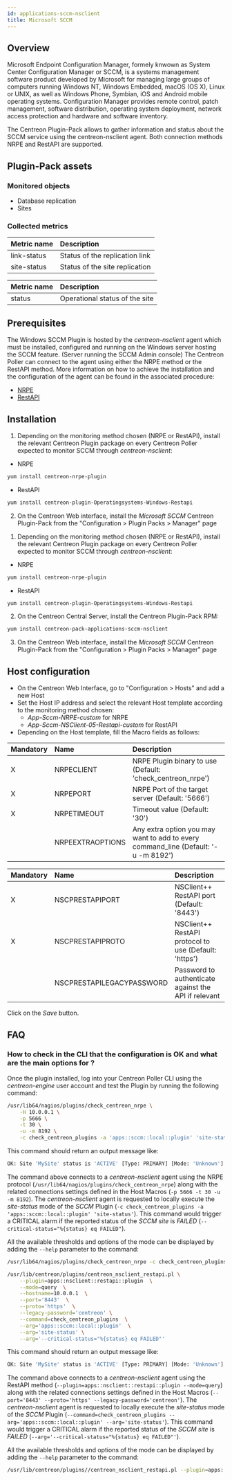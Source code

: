 ```yaml
---
id: applications-sccm-nsclient
title: Microsoft SCCM
---
```


## Overview

Microsoft Endpoint Configuration Manager, formely knwown as System Center Configuration Manager or SCCM, is a systems management 
software product developed by Microsoft for managing large groups of computers running Windows NT, Windows Embedded, macOS (OS X), 
Linux or UNIX, as well as Windows Phone, Symbian, iOS and Android mobile operating systems. Configuration Manager provides remote control, 
patch management, software distribution, operating system deployment, network access protection and hardware and software inventory.

The Centreon Plugin-Pack allows to gather information and status about the SCCM service using the centreon-nsclient agent. Both connection methods
NRPE and RestAPI are supported.

## Plugin-Pack assets

### Monitored objects

* Database replication
* Sites 

### Collected metrics

<!--DOCUSAURUS_CODE_TABS-->

<!--database-replication-status-->

| Metric name              | Description                    |
| :----------------------- | :----------------------------- |
| link-status              | Status of the replication link |
| site-status              | Status of the site replication |

<!--site-status-->

| Metric name                 | Description                    |
| :-------------------------- | :----------------------------- |
| status                      | Operational status of the site |

<!--END_DOCUSAURUS_CODE_TABS-->

## Prerequisites 

The Windows SCCM Plugin is hosted by the *centreon-nsclient* agent which must be installed, configured and running on the Windows server 
hosting the SCCM feature. (Server running the SCCM Admin console)
The Centreon Poller can connect to the agent using either the NRPE method or the RestAPI method.
More information on how to achieve the installation and the configuration of the agent can be found in the associated procedure:

* [NRPE](operatingsystems-windows-nsclient-05-nrpe.html)
* [RestAPI](operatingsystems-windows-nsclient-05-restapi.html)

## Installation

<!--DOCUSAURUS_CODE_TABS-->

<!--Online IMP Licence & IT-100 Editions-->

1. Depending on the monitoring method chosen (NRPE or RestAPI), install the relevant Centreon Plugin package on every Centreon
Poller expected to monitor SCCM through *centreon-nsclient*:

* NRPE

```bash
yum install centreon-nrpe-plugin
```

* RestAPI

```bash
yum install centreon-plugin-Operatingsystems-Windows-Restapi
```

2. On the Centreon Web interface, install the *Microsoft SCCM* Centreon Plugin-Pack from the "Configuration > Plugin Packs > Manager" page

<!--Offline IMP License-->

1. Depending on the monitoring method chosen (NRPE or RestAPI), install the relevant Centreon Plugin package on every Centreon
Poller expected to monitor SCCM through *centreon-nsclient*:

* NRPE

```bash
yum install centreon-nrpe-plugin
```

* RestAPI

```bash
yum install centreon-plugin-Operatingsystems-Windows-Restapi
```

2. On the Centreon Central Server, install the Centreon Plugin-Pack RPM:

```bash
yum install centreon-pack-applications-sccm-nsclient
```

3. On the Centreon Web interface, install the *Microsoft SCCM* Centreon Plugin-Pack from the "Configuration > Plugin Packs > Manager" page

<!--END_DOCUSAURUS_CODE_TABS-->

## Host configuration 

* On the Centreon Web Interface, go to "Configuration > Hosts" and add a new Host
* Set the Host IP address and select the relevant Host template according to the monitoring method chosen:
    * *App-Sccm-NRPE-custom* for NRPE
    * *App-Sccm-NSClient-05-Restapi-custom* for RestAPI
* Depending on the Host template, fill the Macro fields as follows:

<!--DOCUSAURUS_CODE_TABS-->

<!--App-Sccm-NRPE-custom-->

| Mandatory | Name             | Description                                                                         |
|:----------|:-----------------|:------------------------------------------------------------------------------------|
| X         | NRPECLIENT       | NRPE Plugin binary to use (Default: 'check_centreon_nrpe')                          |
| X         | NRPEPORT         | NRPE Port of the target server (Default: '5666')                                    |
| X         | NRPETIMEOUT      | Timeout value (Default: '30')                                                       |
|           | NRPEEXTRAOPTIONS | Any extra option you may want to add to every command\_line (Default: '-u -m 8192') |

<!--App-Sccm-NSClient-05-Restapi-custom-->

| Mandatory | Name                      | Description                                           |
|:----------|:--------------------------|:------------------------------------------------------|
| X         | NSCPRESTAPIPORT           | NSClient++ RestAPI port (Default: '8443')             |
| X         | NSCPRESTAPIPROTO          | NSClient++ RestAPI protocol to use (Default: 'https') |
|           | NSCPRESTAPILEGACYPASSWORD | Password to authenticate against the API if relevant  |

<!--END_DOCUSAURUS_CODE_TABS-->

Click on the *Save* button.

## FAQ

### How to check in the CLI that the configuration is OK and what are the main options for ?

Once the plugin installed, log into your Centreon Poller CLI using the *centreon-engine* user account and test the Plugin 
by running the following command:

<!--DOCUSAURUS_CODE_TABS-->

<!--NRPE-->

```bash
/usr/lib64/nagios/plugins/check_centreon_nrpe \
    -H 10.0.0.1 \
    -p 5666 \
    -t 30 \
    -u -m 8192 \
    -c check_centreon_plugins -a 'apps::sccm::local::plugin' 'site-status' '--critical-status="%{status} eq FAILED"'
```

This command should return an output message like:

```bash
OK: Site 'MySite' status is 'ACTIVE' [Type: PRIMARY] [Mode: 'Unknown'] |
```

The command above connects to a *centreon-nsclient* agent using the NRPE protocol (```/usr/lib64/nagios/plugins/check_centreon_nrpe```) along with
the related connections settings defined in the Host Macros (```-p 5666 -t 30 -u -m 8192```).
The *centreon-nsclient* agent is requested to locally execute the *site-status* mode of the *SCCM* Plugin
(```-c check_centreon_plugins -a 'apps::sccm::local::plugin' 'site-status'```).
This command would trigger a CRITICAL alarm if the reported status of the *SCCM site* is *FAILED* (```--critical-status="%{status} eq FAILED"```).

All the available thresholds and options of the mode can be displayed by adding the  ```--help``` 
parameter to the command:

```bash
/usr/lib64/nagios/plugins/check_centreon_nrpe -c check_centreon_plugins -a 'apps::sccm::local::plugin' 'site-status' '--help'
```

<!--RestAPI-->

```bash
/usr/lib/centreon/plugins/centreon_nsclient_restapi.pl \
    --plugin=apps::nsclient::restapi::plugin  \
    --mode=query  \
    --hostname=10.0.0.1  \
    --port='8443'  \
    --proto='https'  \
    --legacy-password='centreon' \
    --command=check_centreon_plugins  \
    --arg='apps::sccm::local::plugin'  \
    --arg='site-status' \
    --arg='--critical-status="%{status} eq FAILED"'

```
This command should return an output message like:

```bash
OK: Site 'MySite' status is 'ACTIVE' [Type: PRIMARY] [Mode: 'Unknown'] |
```

The command above connects to a *centreon-nsclient* agent using the RestAPI method (```--plugin=apps::nsclient::restapi::plugin --mode=query```) 
along with the related connections settings defined in the Host Macros (```--port='8443' --proto='https' --legacy-password='centreon'```).
The *centreon-nsclient* agent is requested to locally execute the *site-status* mode of the *SCCM* Plugin
(```--command=check_centreon_plugins --arg='apps::sccm::local::plugin' --arg='site-status'```).
This command would trigger a CRITICAL alarm if the reported status of the *SCCM site* is *FAILED* (```--arg='--critical-status="%{status} eq FAILED"'```).

All the available thresholds and options of the mode can be displayed by adding the  ```--help``` 
parameter to the command:

```bash
/usr/lib/centreon/plugins//centreon_nsclient_restapi.pl --plugin=apps::nsclient::restapi::plugin --mode=query --command=check_centreon_plugins --arg='apps::sccm::local::plugin' --arg='site-status' --arg='--help'
```

<!--END_DOCUSAURUS_CODE_TABS-->
